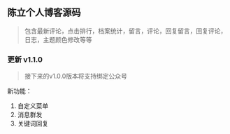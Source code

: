## 陈立个人博客源码

>  包含最新评论，点击排行，档案统计，留言，评论，回复留言，回复评论，日志，主题颜色修改等等

### 更新 v1.1.0
> 接下来的v1.0.0版本将支持绑定公众号

新功能：
1. 自定义菜单
2. 消息群发
3. 关键词回复


